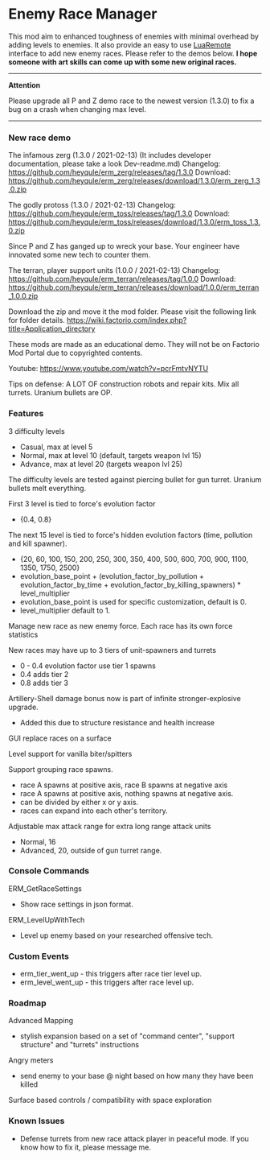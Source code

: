 # Enemy Race Manager
This mod aim to enhanced toughness of enemies with minimal overhead by adding levels to enemies. 
It also provide an easy to use [LuaRemote](https://lua-api.factorio.com/latest/LuaRemote.html) interface to add new enemy races. Please refer to the demos below.
**I hope someone with art skills can come up with some new original races.**

---
**Attention**

Please upgrade all P and Z demo race to the newest version (1.3.0) to fix a bug on a crash when changing max level.

---

### New race demo
The infamous zerg (1.3.0 / 2021-02-13) (It includes developer documentation, please take a look Dev-readme.md)
Changelog: https://github.com/heyqule/erm_zerg/releases/tag/1.3.0
Download: https://github.com/heyqule/erm_zerg/releases/download/1.3.0/erm_zerg_1.3.0.zip

The godly protoss (1.3.0 / 2021-02-13)
Changelog: https://github.com/heyqule/erm_toss/releases/tag/1.3.0
Download: https://github.com/heyqule/erm_toss/releases/download/1.3.0/erm_toss_1.3.0.zip

Since P and Z has ganged up to wreck your base. Your engineer have innovated some new tech to counter them.

The terran, player support units (1.0.0 / 2021-02-13)
Changelog: https://github.com/heyqule/erm_terran/releases/tag/1.0.0
Download: https://github.com/heyqule/erm_terran/releases/download/1.0.0/erm_terran_1.0.0.zip

Download the zip and move it the mod folder. Please visit the following link for folder details.  https://wiki.factorio.com/index.php?title=Application_directory

These mods are made as an educational demo. They will not be on Factorio Mod Portal due to copyrighted contents.

Youtube: https://www.youtube.com/watch?v=pcrFmtvNYTU 

Tips on defense: A LOT OF construction robots and repair kits. Mix all turrets. Uranium bullets are OP. 

### Features
3 difficulty levels 
  * Casual, max at level 5
  * Normal, max at level 10 (default, targets weapon lvl 15) 
  * Advance, max at level 20 (targets weapon lvl 25)

The difficulty levels are tested against piercing bullet for gun turret.  Uranium bullets melt everything. 

First 3 level is tied to force's evolution factor
  * {0.4, 0.8}

The next 15 level is tied to force's hidden evolution factors (time, pollution and kill spawner).
  * {20, 60, 100, 150, 200, 250, 300, 350, 400, 500, 600, 700, 900, 1100, 1350, 1750, 2500}
  * evolution_base_point + (evolution_factor_by_pollution + evolution_factor_by_time + evolution_factor_by_killing_spawners) * level_multiplier
  * evolution_base_point is used for specific customization, default is 0.
  * level_multiplier default to 1.

Manage new race as new enemy force.  Each race has its own force statistics

New races may have up to 3 tiers of unit-spawners and turrets
  * 0 - 0.4 evolution factor use tier 1 spawns
  * 0.4 adds tier 2
  * 0.8 adds tier 3

Artillery-Shell damage bonus now is part of infinite stronger-explosive upgrade.  
  * Added this due to structure resistance and health increase

GUI replace races on a surface

Level support for vanilla biter/spitters

Support grouping race spawns.    
  * race A spawns at positive axis, race B spawns at negative axis
  * race A spawns at positive axis, nothing spawns at negative axis.  
  * can be divided by either x or y axis.
  * races can expand into each other's territory.
  
Adjustable max attack range for extra long range attack units
  * Normal, 16
  * Advanced, 20, outside of gun turret range. 

### Console Commands
ERM_GetRaceSettings
  * Show race settings in json format.

ERM_LevelUpWithTech
  * Level up enemy based on your researched offensive tech.

### Custom Events
- erm_tier_went_up - this triggers after race tier level up.
- erm_level_went_up - this triggers after race level up.

### Roadmap
Advanced Mapping
  * stylish expansion based on a set of "command center", "support structure" and "turrets" instructions

Angry meters
  * send enemy to your base @ night based on how many they have been killed

Surface based controls / compatibility with space exploration

### Known Issues
* Defense turrets from new race attack player in peaceful mode. If you know how to fix it, please message me.
